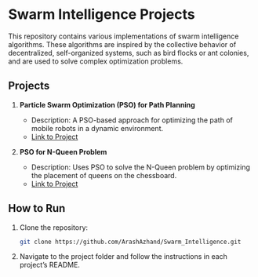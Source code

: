 # Swarm Intelligence Projects

This repository contains various implementations of swarm intelligence algorithms. These algorithms are inspired by the collective behavior of decentralized, self-organized systems, such as bird flocks or ant colonies, and are used to solve complex optimization problems.

## Projects

1. **Particle Swarm Optimization (PSO) for Path Planning**
   - Description: A PSO-based approach for optimizing the path of mobile robots in a dynamic environment.
   - [Link to Project](./PSO_Mobile_Robot_Path_Planning)

2. **PSO for N-Queen Problem**
   - Description: Uses PSO to solve the N-Queen problem by optimizing the placement of queens on the chessboard.
   - [Link to Project](./PSO_NQueen)

## How to Run

1. Clone the repository:
   ```bash
   git clone https://github.com/ArashAzhand/Swarm_Intelligence.git
   ```
2. Navigate to the project folder and follow the instructions in each project’s README.
